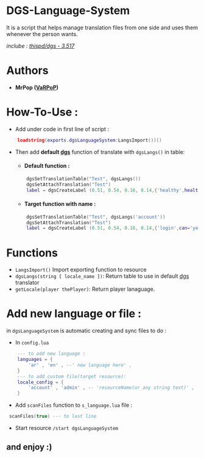 # DGS-Language-System
It is a script that helps manage translation files from one side and uses them whenever the person wants.

_*inclube : [thispd/dgs - 3.517](dgs)*_
# Authors
 * __MrPop ([VaRPoP](Me))__
# How-To-Use :
- Add under code in first line of script : 
```lua
    loadstring(exports.dgsLanguageSystem:LangsImport())()
```
- Then add **default [dgs](dgs)** function of translate with  `dgsLangs()` in table:
    * #### Default function :
    
    ```lua
        dgsSetTranslationTable("Test", dgsLangs())
        dgsSetAttachTranslation("Test")
        label = dgsCreateLabel (0.51, 0.54, 0.16, 0.14,{'healthy',health=100} , true )
    ```
    * #### Target function with name : 

    ```lua
        dgsSetTranslationTable("Test", dgsLangs('account'))
        dgsSetAttachTranslation("Test")
        label = dgsCreateLabel (0.51, 0.54, 0.16, 0.14,{'login',can='yes'} , true )
    ```
# Functions
* `LangsImport()` Import exporting function to resource
* `dgsLangs(string [ locale_name ])`: Return table to use in default [dgs](dgs) translator
* `getLocale(player thePlayer)`: Return player lanaguage.
# Add new language or file :
in `dgsLanguageSystem` is automatic creating and sync files to do :
* In `config.lua` 
```lua
    --- to add new language :
    languages = {
        'ar' , 'en' , --' new language here' ,
    } 
    --- to add custom file(target resource):
    locale_config = {
        'account' , 'admin' , -- 'resourceName(or any string text)' ,
    }
```
* Add `scanFiles` function to `s_language.lua` file : 
```lua
 scanFiles(true) --- to last line 
```
* Start resource `/start dgsLanguageSystem`


## and enjoy :) 
[dgs]: https://github.com/thisdp/dgs
[Me]: https://github.com/MrPoper
